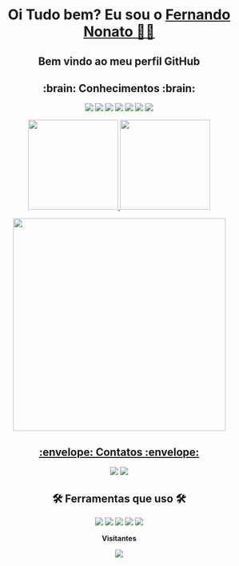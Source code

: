 <h1 align="center">
    Oi Tudo bem? Eu sou o
    <a href="https://www.linkedin.com/in/fernando-nonato-014974236">Fernando Nonato 🖖🏻</a>
</h1>
<h2 align = "center">Bem vindo ao meu perfil GitHub</h2>
<div>
 
<h2 align = "center">:brain: Conhecimentos :brain: </h2>
  <p align="center">
  <img src="https://img.shields.io/badge/Arduino-00979D?style=for-the-badge&logo=Arduino&logoColor=white"/>
  <img src= "https://img.shields.io/badge/CSS3-1572B6?style=for-the-badge&logo=css3&logoColor=white">
  <img src="https://img.shields.io/badge/docker-%230db7ed.svg?style=for-the-badge&logo=docker&logoColor=white"/>
  <img src="https://img.shields.io/badge/HTML5-E34F26?style=for-the-badge&logo=html5&logoColor=white"/>
  <img src="https://img.shields.io/badge/Java-ED8B00?style=for-the-badge&logo=java&logoColor=white"/>
  <img src="https://img.shields.io/badge/MySQL-005C84?style=for-the-badge&logo=mysql&logoColor=white"/>
  <img src="https://img.shields.io/badge/PHP-777BB4?style=for-the-badge&logo=php&logoColor=white"/>
  </p>

  <p align="center">
  <a href="https://github.com/Cyberfn" >
  <img height="180em" src="https://github-readme-stats.vercel.app/api/top-langs/?username=Cyberfn&layout=compact&langs_count=7&theme=midnight-purple"/>
  <img height="180em" src="https://github-readme-stats.vercel.app/api?username=Cyberfn&show_icons=true&theme=midnight-purple"/>
<p align="center">
  <img width="425" src="https://streak-stats.demolab.com/?user=Cyberfn&theme=midnight-purple" />
</p>
</center>
      
<h2 align = "center">:envelope: Contatos :envelope:</h2>
 <p align = "center">
<a href = "mailto:fernandononatocco@gmail.com"><img src="https://img.shields.io/badge/Gmail-D14836?style=for-the-badge&logo=gmail&logoColor=white" target=" _blank"></a>
<a href="https://www.linkedin.com/in/fernando-nonato-014974236" target="_blank"><img src="https://img.shields.io/badge/-LinkedIn-%230077B5?style=for-the-badge&logo=linkedin&logoColor=white" target="_blank"></a>   
 </p>


<h2 align = "center"> 🛠 Ferramentas que uso 🛠 </h2>
<p align = "center">
<img src="https://img.shields.io/badge/Arduino_IDE-00979D?style=for-the-badge&logo=arduino&logoColor=white"/>
<img src = "https://img.shields.io/badge/Eclipse-2C2255?style=for-the-badge&logo=eclipse&logoColor=white">
<img src ="https://img.shields.io/badge/Figma-F24E1E?style=for-the-badge&logo=figma&logoColor=white"/>
<img src="https://img.shields.io/badge/Notion-000000?style=for-the-badge&logo=notion&logoColor=white"/>
<img src = "https://img.shields.io/badge/Visual_Studio-5C2D91?style=for-the-badge&logo=visual%20studio&logoColor=white">
</p>

<p align="center"><b>Visitantes</b></p>  
<p align="center"><img align="center" src="https://profile-counter.glitch.me/{Cyberfn}/count.svg" /></p> 
<br> 
